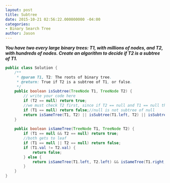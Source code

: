 ```yaml
---
layout: post
title: Subtree
date: 2015-10-21 02:56:22.000000000 -04:00
categories:
- Binary Search Tree
author: Jason
---
```

<p><strong><em>You have two every large binary trees: T1, with millions of nodes, and T2, with hundreds of nodes. Create an algorithm to decide if T2 is a subtree of T1.</em></strong></p>


``` java
public class Solution {
    /**
     * @param T1, T2: The roots of binary tree.
     * @return: True if T2 is a subtree of T1, or false.
     */
    public boolean isSubtree(TreeNode T1, TreeNode T2) {
        // write your code here
        if (T2 == null) return true;
        //we must check T2 first, since if T2 == null and T1 == null the result should be true
        if (T1 == null) return false;//null is not subtree of null
        return isSameTree(T1, T2) || isSubtree(T1.left, T2) || isSubtree(T1.right, T2);
    }
    
    public boolean isSameTree(TreeNode T1, TreeNode T2) {
        if (T1 == null && T2 == null) return true;
        //both gets to leaf
        if (T1 == null || T2 == null) return false;
        if (T1.val != T2.val) {
            return false;
        } else {
            return isSameTree(T1.left, T2.left) && isSameTree(T1.right, T2.right);
        }
    }
}
```
